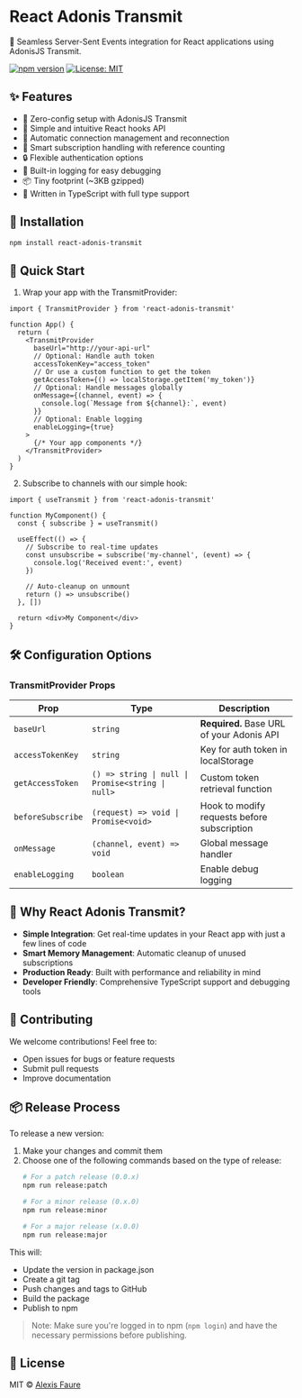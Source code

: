 # React Adonis Transmit

🚀 Seamless Server-Sent Events integration for React applications using AdonisJS Transmit.

[![npm version](https://badge.fury.io/js/react-adonis-transmit.svg)](https://badge.fury.io/js/react-adonis-transmit)
[![License: MIT](https://img.shields.io/badge/License-MIT-yellow.svg)](https://opensource.org/licenses/MIT)

## ✨ Features

- 🔌 Zero-config setup with AdonisJS Transmit
- 🎯 Simple and intuitive React hooks API
- 🔄 Automatic connection management and reconnection
- 🧮 Smart subscription handling with reference counting
- 🔒 Flexible authentication options
- 📝 Built-in logging for easy debugging
- 📦 Tiny footprint (~3KB gzipped)
- 💪 Written in TypeScript with full type support

## 🚀 Installation

```bash
npm install react-adonis-transmit
```

## 🎯 Quick Start

1. Wrap your app with the TransmitProvider:

```tsx
import { TransmitProvider } from 'react-adonis-transmit'

function App() {
  return (
    <TransmitProvider 
      baseUrl="http://your-api-url"
      // Optional: Handle auth token
      accessTokenKey="access_token"
      // Or use a custom function to get the token
      getAccessToken={() => localStorage.getItem('my_token')}
      // Optional: Handle messages globally
      onMessage={(channel, event) => {
        console.log(`Message from ${channel}:`, event)
      }}
      // Optional: Enable logging
      enableLogging={true}
    >
      {/* Your app components */}
    </TransmitProvider>
  )
}
```

2. Subscribe to channels with our simple hook:

```tsx
import { useTransmit } from 'react-adonis-transmit'

function MyComponent() {
  const { subscribe } = useTransmit()

  useEffect(() => {
    // Subscribe to real-time updates
    const unsubscribe = subscribe('my-channel', (event) => {
      console.log('Received event:', event)
    })

    // Auto-cleanup on unmount
    return () => unsubscribe()
  }, [])

  return <div>My Component</div>
}
```

## 🛠 Configuration Options

### TransmitProvider Props

| Prop | Type | Description |
|------|------|-------------|
| `baseUrl` | `string` | **Required.** Base URL of your Adonis API |
| `accessTokenKey` | `string` | Key for auth token in localStorage |
| `getAccessToken` | `() => string \| null \| Promise<string \| null>` | Custom token retrieval function |
| `beforeSubscribe` | `(request) => void \| Promise<void>` | Hook to modify requests before subscription |
| `onMessage` | `(channel, event) => void` | Global message handler |
| `enableLogging` | `boolean` | Enable debug logging |

## 🌟 Why React Adonis Transmit?

- **Simple Integration**: Get real-time updates in your React app with just a few lines of code
- **Smart Memory Management**: Automatic cleanup of unused subscriptions
- **Production Ready**: Built with performance and reliability in mind
- **Developer Friendly**: Comprehensive TypeScript support and debugging tools

## 🤝 Contributing

We welcome contributions! Feel free to:
- Open issues for bugs or feature requests
- Submit pull requests
- Improve documentation

## 📦 Release Process

To release a new version:

1. Make your changes and commit them
2. Choose one of the following commands based on the type of release:
   ```bash
   # For a patch release (0.0.x)
   npm run release:patch

   # For a minor release (0.x.0)
   npm run release:minor

   # For a major release (x.0.0)
   npm run release:major
   ```

This will:
- Update the version in package.json
- Create a git tag
- Push changes and tags to GitHub
- Build the package
- Publish to npm

> Note: Make sure you're logged in to npm (`npm login`) and have the necessary permissions before publishing.

## 📝 License

MIT © [Alexis Faure](https://github.com/alexisfaure) 